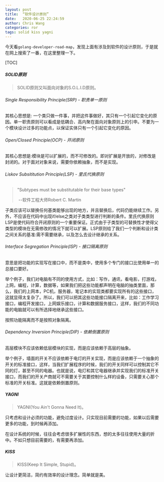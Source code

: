 ```yaml
---
layout: post
title:  “软件设计原则”
date:   2020-06-25 22:24:59
author: Chris Wang
categories: ror
tags: solid kiss yagni
---
```


今天看`golang-developer-road-map`，发现上面有涉及到软件的设计原则，于是就在网上搜索了一番，在这里整理一下。

[TOC]

##### SOLID原则

> SOLID原则又叫面向对象的S.O.L.I.D原则。

###### Single Responsibility Principle(SRP) - 职责单一原则

其核心思想是: 一个类只做一件事，并把这件事做好，其只有一个引起它变化的原因。单一职责原则可以看成是低耦合、高内聚在面向对象原则上的引申。不要为一个模块设计过多的功能点，以保证实体只有一个引起它变化的原因。

###### Open/Closed Principle(OCP) - 开闭原则

其核心思想是:模块是可以扩展的，而不可修改的。即对扩展是开放的，对修改是封闭的。对于面对对象来说，需要你依赖抽象，而不是实现。

###### Liskov Subsititution Principle(LSP) - 里氏代换原则

>
>
>"Subtypes must be substitutable for their base types"
>
>​																			--软件工程大师Robert C. Martin

子类应该可以替换任何基类能够出现的地方，并且替换后，代码仍能继续工作。另外，不应该在代码中出现if/else之类对子类类型进行判断的条件。里氏代换原则LSP是使代码符合开闭原则的一个重要保证。正式由于子类型的可替换性才使得父类型的模块在无需修改的情况下就可以扩展。LSP原则给了我们一个判断和设计类之间关系的基准:需不需要继承，以及怎么去设计继承的关系。

###### Interface Segregation Principle(ISP) - 接口隔离原则

意思是把功能的实现写在接口中，而不是类中，使用多个专门的接口比使用单一的总接口要好。

举个例子，我们对电脑有不同的使用方式，比如：写作，通讯，看电影，打游戏，上网，编程，计算，数据等，如果我们把这些功能都声明在电脑的抽类里面，那么，我们的上网本，PC机，服务器，笔记本的实现类都要实现所有的这些接口，这就显得太复杂了。所以，我们可以把其这些功能接口隔离开来，比如：工作学习接口，编程开发接口，上网娱乐接口，计算和数据服务接口，这样，我们的不同功能的电脑就可以有所选择地继承这些接口。

按照功能隔离而不是按照对象隔离。

###### Dependency Inversion Principle(DIP) - 依赖倒置原则

高层模块不应该依赖低层模块的实现，而是应该依赖于高层的抽象。

举个例子，墙面的开关不应该依赖于电灯的开关实现，而是应该依赖于一个抽象的开关的标准接口，这样，当我们扩展程序的时候，我们的开关同样可以控制其它不同的灯，甚至不同的电器。也就是说，电灯和其它电器继承并实现我们的标准开关接口，而我们的开关产商就可不需要关于其要控制什么样的设备，只需要关心那个标准的开关标准。这就是依赖倒置原则。

##### YAGNI

> YAGNI(You Ain't Gonna Need It)。

只考虑和设计必须的功能，避免过度设计。只实现目前需要的功能，如果以后需要更多的功能，到时候再添加。

在设计系统的时候，往往会考虑很多扩展性的东西，想的太多往往使用大量的折中。不如只想目前需要的，有需要再添加。

##### KISS

>KISS(Keep It Simple, Stupid)。

让设计更简洁，简约有效率的设计理念。简单就是美。